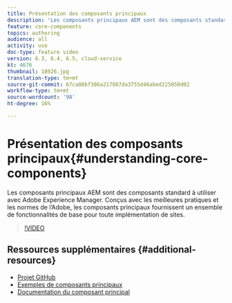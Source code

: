 ```yaml
---
title: Présentation des composants principaux
description: 'Les composants principaux AEM sont des composants standard à utiliser avec Adobe Experience Manager. Conçus avec les meilleures pratiques et les normes de l’Adobe, les composants principaux fournissent un ensemble de fonctionnalités de base pour toute implémentation de sites. '
feature: core-components
topics: authoring
audience: all
activity: use
doc-type: feature video
version: 6.3, 6.4, 6.5, cloud-service
kt: 4676
thumbnail: 18926.jpg
translation-type: tm+mt
source-git-commit: 67ca08bf386a217807da3755d46abed225050d02
workflow-type: tm+mt
source-wordcount: '98'
ht-degree: 16%

---
```



# Présentation des composants principaux{#understanding-core-components}

Les composants principaux AEM sont des composants standard à utiliser avec Adobe Experience Manager. Conçus avec les meilleures pratiques et les normes de l’Adobe, les composants principaux fournissent un ensemble de fonctionnalités de base pour toute implémentation de sites.

>[!VIDEO](https://video.tv.adobe.com/v/18926/?quality=12&learn=on)

## Ressources supplémentaires {#additional-resources}

* [Projet GitHub](https://github.com/adobe/aem-core-wcm-components)
* [Exemples de composants principaux](https://www.aemcomponents.dev/)
* [Documentation du composant principal](https://docs.adobe.com/content/help/fr-FR/experience-manager-core-components/using/introduction.html)


